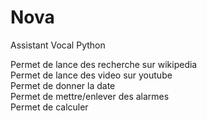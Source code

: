 # Nova 

Assistant Vocal Python

Permet de lance des recherche sur wikipedia <br/>
Permet de lance des video sur youtube <br/>
Permet de donner la date <br/>
Permet de mettre/enlever des alarmes <br/>
Permet de calculer <br/>

